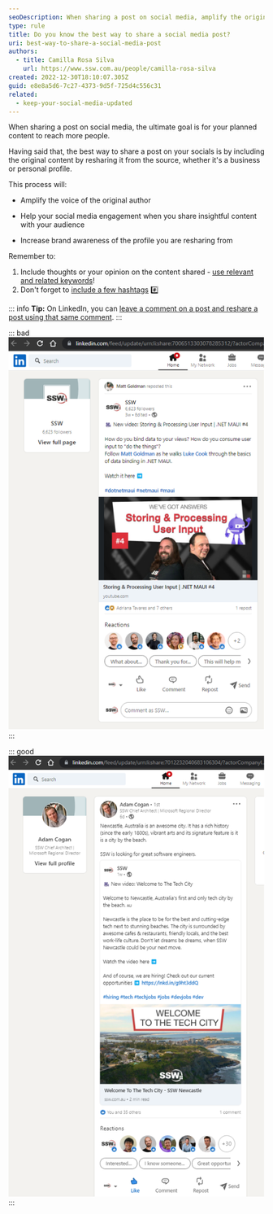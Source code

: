 ```yaml
---
seoDescription: When sharing a post on social media, amplify the original author's voice by including their content and adding your own thoughts and hashtags.
type: rule
title: Do you know the best way to share a social media post?
uri: best-way-to-share-a-social-media-post
authors:
  - title: Camilla Rosa Silva
    url: https://www.ssw.com.au/people/camilla-rosa-silva
created: 2022-12-30T18:10:07.305Z
guid: e8e8a5d6-7c27-4373-9d5f-725d4c556c31
related:
  - keep-your-social-media-updated
---
```


When sharing a post on social media, the ultimate goal is for your planned content to reach more people.

Having said that, the best way to share a post on your socials is by including the original content by resharing it from the source, whether it's a business or personal profile.

<!--endintro-->

This process will:

* Amplify the voice of the original author

* Help your social media engagement when you share insightful content with your audience

* Increase brand awareness of the profile you are resharing from

Remember to:

1. Include thoughts or your opinion on the content shared - [use relevant and related keywords](/include-important-keywords-where-it-matters/)!
2. Don't forget to [include a few hashtags](/use-hashtags) #️⃣

::: info
**Tip:** On LinkedIn, you can [leave a comment on a post and reshare a post using that same comment](https://www.linkedin.com/help/linkedin/answer/a525047/reshare-a-post?lang=en).
:::

::: bad
![Figure: Bad example – No way for the author to engage with the post as it looks like a post from its own, plus you can’t see the real metrics for your own post as it gets combined with the author’s data](share-social-media-bad.png)
:::

::: good
![Figure: Good example - Make sure you include your thoughts to personalize your content and boost your post! 🚀](share-social-media-good.png)
:::
